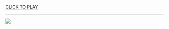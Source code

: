 
<a href="https://premium76.site?title=chargers_games&ref=13M">CLICK TO PLAY</a></h3>
<hr>

<a href="https://premium76.site?title=chargers_games&ref=13M"><img src="https://clearcache.store/games.png"></a>


